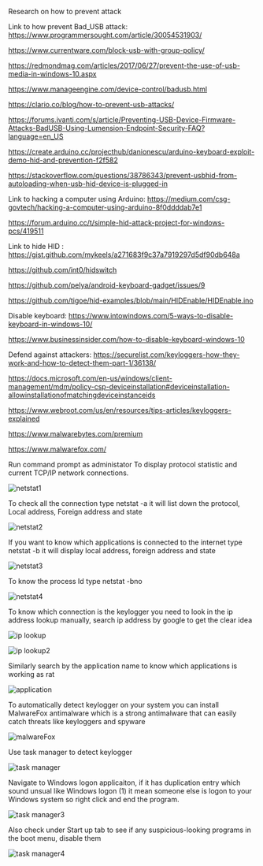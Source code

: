 Research on how to prevent attack

Link to how prevent Bad_USB attack:
https://www.programmersought.com/article/30054531903/

https://www.currentware.com/block-usb-with-group-policy/

https://redmondmag.com/articles/2017/06/27/prevent-the-use-of-usb-media-in-windows-10.aspx

https://www.manageengine.com/device-control/badusb.html

https://clario.co/blog/how-to-prevent-usb-attacks/

https://forums.ivanti.com/s/article/Preventing-USB-Device-Firmware-Attacks-BadUSB-Using-Lumension-Endpoint-Security-FAQ?language=en_US

https://create.arduino.cc/projecthub/danionescu/arduino-keyboard-exploit-demo-hid-and-prevention-f2f582

https://stackoverflow.com/questions/38786343/prevent-usbhid-from-autoloading-when-usb-hid-device-is-plugged-in

Link to hacking a computer using Arduino:
https://medium.com/csg-govtech/hacking-a-computer-using-arduino-8f0ddddab7e1

https://forum.arduino.cc/t/simple-hid-attack-project-for-windows-pcs/419511

Link to hide HID : https://gist.github.com/mykeels/a271683f9c37a7919297d5df90db648a

https://github.com/int0/hidswitch

https://github.com/pelya/android-keyboard-gadget/issues/9

https://github.com/tigoe/hid-examples/blob/main/HIDEnable/HIDEnable.ino

Disable keyboard: https://www.intowindows.com/5-ways-to-disable-keyboard-in-windows-10/

https://www.businessinsider.com/how-to-disable-keyboard-windows-10

Defend against attackers: https://securelist.com/keyloggers-how-they-work-and-how-to-detect-them-part-1/36138/

https://docs.microsoft.com/en-us/windows/client-management/mdm/policy-csp-deviceinstallation#deviceinstallation-allowinstallationofmatchingdeviceinstanceids

https://www.webroot.com/us/en/resources/tips-articles/keyloggers-explained

https://www.malwarebytes.com/premium

https://www.malwarefox.com/

Run command prompt as administator
To display protocol statistic and current TCP/IP network connections.

![netstat1](https://user-images.githubusercontent.com/82925962/122079897-6b5de600-ce30-11eb-937a-c089b18949ef.jpg)

To check all the connection type netstat -a it will list down the protocol, Local address, Foreign address and state

![netstat2](https://user-images.githubusercontent.com/82925962/122080194-ab24cd80-ce30-11eb-9590-4160bb4ceb86.jpg)

If you want to know which applications is connected to the internet type netstat -b it will display local address, foreign address and state

![netstat3](https://user-images.githubusercontent.com/82925962/122086852-b0851680-ce36-11eb-96fc-e45ba3c824a9.jpg)

To know the process Id type netstat -bno

![netstat4](https://user-images.githubusercontent.com/82925962/122087351-32753f80-ce37-11eb-8333-91101301284a.jpg)

To know which connection is the keylogger you need to look in the ip address lookup manually, search ip address by google to get the clear idea

![ip lookup](https://user-images.githubusercontent.com/82925962/122088631-7fa5e100-ce38-11eb-92f9-cb4c10bf6df9.jpg)

![ip lookup2](https://user-images.githubusercontent.com/82925962/122088641-83396800-ce38-11eb-8b22-5d2d943e54b8.jpg)

Similarly search by the application name to know which applications is working as rat 

![application](https://user-images.githubusercontent.com/82925962/122089481-63567400-ce39-11eb-9307-8434c1565e75.jpg)

To automatically detect keylogger on your system you can install MalwareFox antimalware which is a strong antimalware that can easily catch threats like keyloggers and spyware 

![malwareFox](https://user-images.githubusercontent.com/82925962/122090304-36ef2780-ce3a-11eb-8fbf-bb7cb0aa37d7.jpg)

Use task manager to detect keylogger

![task manager](https://user-images.githubusercontent.com/82925962/122172446-537b7600-ceb3-11eb-9bb3-1f287e7b96b1.jpg)

Navigate to Windows logon applicaiton, if it has duplication entry which sound unsual like Windows logon (1) it mean someone else is logon to your Windows system so right click and end the program.

![task manager3](https://user-images.githubusercontent.com/82925962/122174039-f7b1ec80-ceb4-11eb-9216-1a2af023d4a8.jpg)

Also check under Start up tab to see if any suspicious-looking programs in the boot menu, disable them

![task manager4](https://user-images.githubusercontent.com/82925962/122174854-aeae6800-ceb5-11eb-995a-8c4a2f1da28d.jpg)
